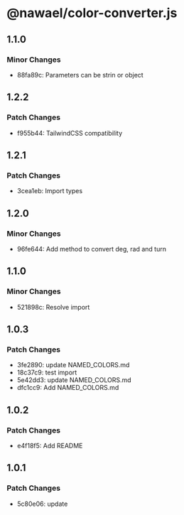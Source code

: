 # @nawael/color-converter.js

## 1.1.0

### Minor Changes

- 88fa89c: Parameters can be strin or object

## 1.2.2

### Patch Changes

- f955b44: TailwindCSS compatibility

## 1.2.1

### Patch Changes

- 3cea1eb: Import types

## 1.2.0

### Minor Changes

- 96fe644: Add method to convert deg, rad and turn

## 1.1.0

### Minor Changes

- 521898c: Resolve import

## 1.0.3

### Patch Changes

- 3fe2890: update NAMED_COLORS.md
- 18c37c9: test import
- 5e42dd3: update NAMED_COLORS.md
- dfc1cc9: Add NAMED_COLORS.md

## 1.0.2

### Patch Changes

- e4f18f5: Add README

## 1.0.1

### Patch Changes

- 5c80e06: update
